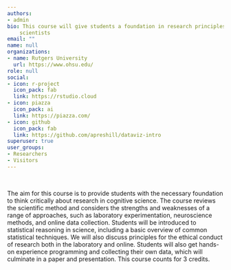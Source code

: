 ```yaml
---
authors:
- admin
bio: This course will give students a foundation in research principles and practices of cognitive
    scientists
email: ""
name: null
organizations:
- name: Rutgers University 
  url: https://www.ohsu.edu/
role: null
social:
- icon: r-project
  icon_pack: fab
  link: https://rstudio.cloud
- icon: piazza
  icon_pack: ai
  link: https://piazza.com/
- icon: github
  icon_pack: fab
  link: https://github.com/apreshill/dataviz-intro
superuser: true
user_groups:
- Researchers
- Visitors
---
```


<br>

The aim for this course is to provide students with the necessary foundation to think critically about research in cognitive science. The course reviews the scientific method and considers the strengths and weaknesses of a range of approaches, such as laboratory experimentation, neuroscience methods, and online data collection. Students will be introduced to statistical reasoning in science, including a basic overview of common statistical techniques. We will also discuss principles for the ethical conduct of research both in the laboratory and online. Students will also get hands-on experience programming and collecting their own data, which will culminate in a paper and presentation. This course counts for 3 credits.
